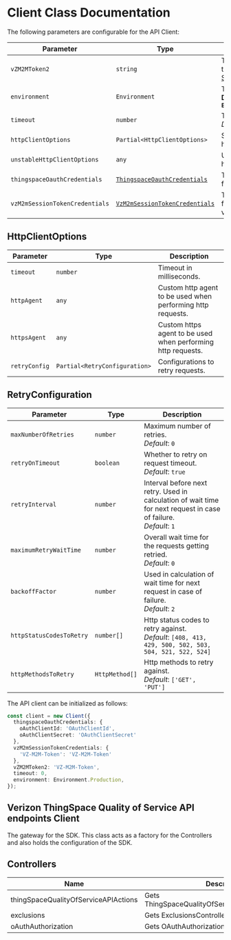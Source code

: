 
# Client Class Documentation

The following parameters are configurable for the API Client:

| Parameter | Type | Description |
|  --- | --- | --- |
| `vZM2MToken2` | `string` | The VZ-M2M session token from [Getting Started](/content/thingspace-portal/documentation/apis/connectivity-management/get-started.html) |
| `environment` | `Environment` | The API environment. <br> **Default: `Environment.Production`** |
| `timeout` | `number` | Timeout for API calls.<br>*Default*: `0` |
| `httpClientOptions` | `Partial<HttpClientOptions>` | Stable configurable http client options. |
| `unstableHttpClientOptions` | `any` | Unstable configurable http client options. |
| `thingspaceOauthCredentials` | [`ThingspaceOauthCredentials`](auth/oauth-2-client-credentials-grant.md) | The credential object for thingspaceOauth |
| `vzM2mSessionTokenCredentials` | [`VzM2mSessionTokenCredentials`](auth/custom-header-signature.md) | The credential object for vzM2mSessionToken |

## HttpClientOptions

| Parameter | Type | Description |
|  --- | --- | --- |
| `timeout` | `number` | Timeout in milliseconds. |
| `httpAgent` | `any` | Custom http agent to be used when performing http requests. |
| `httpsAgent` | `any` | Custom https agent to be used when performing http requests. |
| `retryConfig` | `Partial<RetryConfiguration>` | Configurations to retry requests. |

## RetryConfiguration

| Parameter | Type | Description |
|  --- | --- | --- |
| `maxNumberOfRetries` | `number` | Maximum number of retries. <br> *Default*: `0` |
| `retryOnTimeout` | `boolean` | Whether to retry on request timeout. <br> *Default*: `true` |
| `retryInterval` | `number` | Interval before next retry. Used in calculation of wait time for next request in case of failure. <br> *Default*: `1` |
| `maximumRetryWaitTime` | `number` | Overall wait time for the requests getting retried. <br> *Default*: `0` |
| `backoffFactor` | `number` | Used in calculation of wait time for next request in case of failure. <br> *Default*: `2` |
| `httpStatusCodesToRetry` | `number[]` | Http status codes to retry against. <br> *Default*: `[408, 413, 429, 500, 502, 503, 504, 521, 522, 524]` |
| `httpMethodsToRetry` | `HttpMethod[]` | Http methods to retry against. <br> *Default*: `['GET', 'PUT']` |

The API client can be initialized as follows:

```ts
const client = new Client({
  thingspaceOauthCredentials: {
    oAuthClientId: 'OAuthClientId',
    oAuthClientSecret: 'OAuthClientSecret'
  },
  vzM2mSessionTokenCredentials: {
    'VZ-M2M-Token': 'VZ-M2M-Token'
  },
  vZM2MToken2: 'VZ-M2M-Token',
  timeout: 0,
  environment: Environment.Production,
});
```

## Verizon ThingSpace Quality of Service API endpoints Client

The gateway for the SDK. This class acts as a factory for the Controllers and also holds the configuration of the SDK.

## Controllers

| Name | Description |
|  --- | --- |
| thingSpaceQualityOfServiceAPIActions | Gets ThingSpaceQualityOfServiceAPIActionsController |
| exclusions | Gets ExclusionsController |
| oAuthAuthorization | Gets OAuthAuthorizationController |


